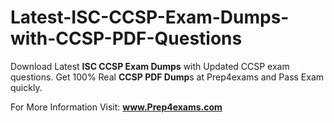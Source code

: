 # Latest-ISC-CCSP-Exam-Dumps-with-CCSP-PDF-Questions
Download Latest **ISC CCSP Exam Dumps** with Updated CCSP exam questions. Get 100% Real **CCSP PDF Dump**s at Prep4exams and Pass Exam quickly.

For More Information Visit: **www.Prep4exams.com**
